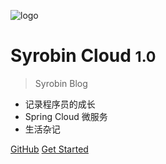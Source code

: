 <!-- 封面 -->
![logo](https://cdn.jsdelivr.net/gh/EverettSy/ImageBed@master/uPic/clip-1043.png)

# Syrobin Cloud <small>1.0</small>
 
> Syrobin Blog
- 记录程序员的成长
- Spring Cloud 微服务
- 生活杂记

[GitHub](https://github.com/EverettSy/Spring-Cloud)
[Get Started](README.md)